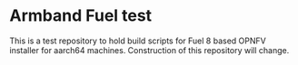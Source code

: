 Armband Fuel test
=================

This is a test repository to hold build scripts for Fuel 8 based OPNFV
installer for aarch64 machines. Construction of this repository will change.
